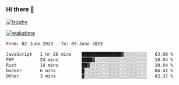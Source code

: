 ### Hi there 👋

[![trophy](https://github-profile-trophy.vercel.app/?username=cxnky&theme=dracula)](https://github.com/ryo-ma/github-profile-trophy)

[![wakatime](https://wakatime.com/badge/user/1c39c599-5497-41b9-a5be-2c4676e7fd23.svg)](https://wakatime.com/@1c39c599-5497-41b9-a5be-2c4676e7fd23)
<!--START_SECTION:waka-->

```txt
From: 02 June 2023 - To: 09 June 2023

JavaScript   1 hr 26 mins    ███████████████▓░░░░░░░░░   63.08 %
PHP          24 mins         ████▓░░░░░░░░░░░░░░░░░░░░   18.04 %
Rust         14 mins         ██▓░░░░░░░░░░░░░░░░░░░░░░   10.64 %
Docker       6 mins          █░░░░░░░░░░░░░░░░░░░░░░░░   04.41 %
Other        3 mins          ▓░░░░░░░░░░░░░░░░░░░░░░░░   02.37 %
```

<!--END_SECTION:waka-->
